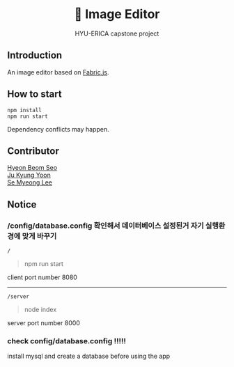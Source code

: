 <p align="center">
  <h1 align="center">🎨 Image Editor</h1>
  <p align="center">
    HYU-ERICA capstone project
  </p>
</p>

## Introduction
An image editor based on [Fabric.js](https://github.com/fabricjs/fabric.js).

## How to start
```
npm install
npm run start
```
Dependency conflicts may happen.

## Contributor
[Hyeon Beom Seo](https://github.com/hbseo)  
[Ju Kyung Yoon](https://github.com/JuKyYoon)  
[Se Myeong Lee](https://github.com/3people)  

## Notice
### /config/database.config 확인해서 데이터베이스 설정된거 자기 실행환경에 맞게 바꾸기 

` / `
> npm run start

client port number 8080

---

` /server `
> node index

server port number 8000

### check config/database.config !!!!!
install mysql and create a database before using the app
